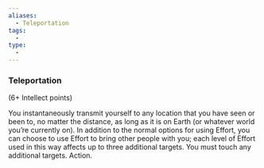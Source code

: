 ```yaml
---
aliases:
  - Teleportation
tags:
  - 
type:
  - 
---
```

### Teleportation

(6+ Intellect points)

You instantaneously transmit yourself to any location that you have seen or been to, no matter the distance, as long as it is on Earth (or whatever world you’re currently on). In addition to the normal options for using Effort, you can choose to use Effort to bring other people with you; each level of Effort used in this way affects up to three additional targets. You must touch any additional targets. Action.